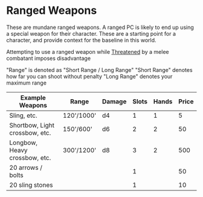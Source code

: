# Ranged Weapons

These are mundane ranged weapons. A ranged PC is likely to end up using a special weapon for their character. These are a starting point for a character, and provide context for the baseline in this world. 

Attempting to use a ranged weapon while [Threatened](Threatened.md) by a melee combatant imposes disadvantage

"Range" is denoted as "Short Range / Long Range"
"Short Range" denotes how far you can shoot without penalty
"Long Range" denotes your maximum range

| Example Weapons | Range | Damage | Slots | Hands | Price |
| ---- | ---- | ---- | ---- | ---- | ---- |
| Sling, etc. | 120'/1000' | d4 | 1 | 1 | 5 |
| Shortbow, Light crossbow, etc. | 150'/600' | d6 | 2 | 2 | 50 |
| Longbow, Heavy crossbow, etc. | 300'/1200' | d8 | 3 | 2 | 500 |
| 20 arrows / bolts |  |  | 1 |  | 50 |
| 20 sling stones |  |  | 1 |  | 10 |